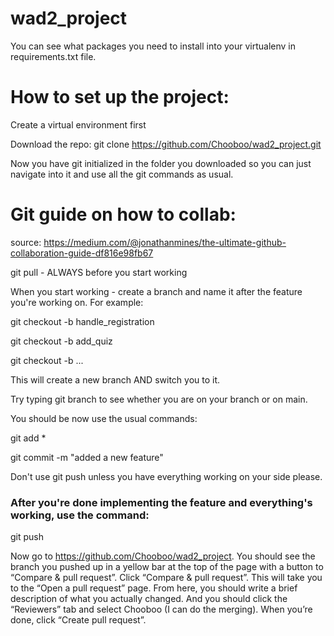 # wad2_project

You can see what packages you need to install into your virtualenv in requirements.txt file.

# How to set up the project:
Create a virtual environment first

Download the repo: git clone https://github.com/Chooboo/wad2_project.git

Now you have git initialized in the folder you downloaded so you can just navigate into it and use all the git commands as usual.



# Git guide on how to collab:
source: https://medium.com/@jonathanmines/the-ultimate-github-collaboration-guide-df816e98fb67

git pull - ALWAYS before you start working


When you start working - create a branch and name it after the feature you're working on.
For example:

git checkout -b handle_registration

git checkout -b add_quiz

git checkout -b ...

This will create a new branch AND switch you to it.

Try typing git branch to see whether you are on your branch or on main.


You should be now use the usual commands:

git add *

git commit -m "added a new feature"

Don't use git push unless you have everything working on your side please.


### After you're done implementing the feature and everything's working, use the command:

git push

Now go to https://github.com/Chooboo/wad2_project. 
You should see the branch you pushed up in a yellow bar at the top of the page with a button to “Compare & pull request”.
Click “Compare & pull request”. This will take you to the “Open a pull request” page. 
From here, you should write a brief description of what you actually changed. 
And you should click the “Reviewers” tab and select Chooboo (I can do the merging). When you’re done, click “Create pull request”.
